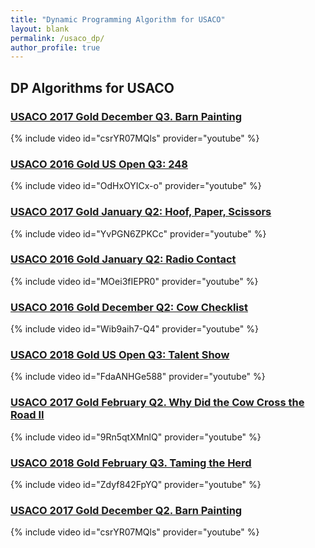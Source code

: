 ```yaml
---
title: "Dynamic Programming Algorithm for USACO"
layout: blank
permalink: /usaco_dp/
author_profile: true
---
```


## DP Algorithms for USACO


### [USACO 2017 Gold December Q3. Barn Painting](http://www.usaco.org/index.php?page=viewproblem2&cpid=766)

{% include video id="csrYR07MQls" provider="youtube" %}


### [USACO 2016 Gold US Open Q3: 248](http://www.usaco.org/index.php?page=viewproblem2&cpid=647)

{% include video id="OdHxOYICx-o" provider="youtube" %}


### [USACO 2017 Gold January Q2: Hoof, Paper, Scissors](http://www.usaco.org/index.php?page=viewproblem2&cpid=688)

{% include video id="YvPGN6ZPKCc" provider="youtube" %}


### [USACO 2016 Gold January Q2: Radio Contact](http://www.usaco.org/index.php?page=viewproblem2&cpid=598)

{% include video id="MOei3fIEPR0" provider="youtube" %}


### [USACO 2016 Gold December Q2: Cow Checklist](http://www.usaco.org/index.php?page=viewproblem2&cpid=670)

{% include video id="Wib9aih7-Q4" provider="youtube" %}


### [USACO 2018 Gold US Open Q3: Talent Show](http://www.usaco.org/index.php?page=viewproblem2&cpid=839)

{% include video id="FdaANHGe588" provider="youtube" %}


### [USACO 2017 Gold February Q2. Why Did the Cow Cross the Road II](http://www.usaco.org/index.php?page=viewproblem2&cpid=718)

{% include video id="9Rn5qtXMnlQ" provider="youtube" %}


### [USACO 2018 Gold February Q3. Taming the Herd](http://www.usaco.org/index.php?page=viewproblem2&cpid=815)

{% include video id="Zdyf842FpYQ" provider="youtube" %}


### [USACO 2017 Gold December Q2. Barn Painting](http://www.usaco.org/index.php?page=viewproblem2&cpid=766)

{% include video id="csrYR07MQls" provider="youtube" %}
